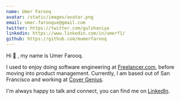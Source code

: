 ```yaml
---
name: Umer Farooq
avatar: /static/images/avatar.png
email: omer.farooque@gmail.com
twitter: https://twitter.com/gulshaniya
linkedin: https://www.linkedin.com/in/umerf1/
github: https://github.com/mumerfarooq
---
```


Hi 👋 , my name is Umer Farooq.

I used to enjoy doing software engineering at <a href="https://www.freelancer.com">Freelancer.com</a>, before moving into product management. Currently, I am based out of San Francisco and working at [Cover Genius](https://www.Xcover.com/?utm_campaign=umer-cv).

I'm always happy to talk and connect, you can find me on <a href="https://www.linkedin.com/in/umerf1">LinkedIn</a>.

